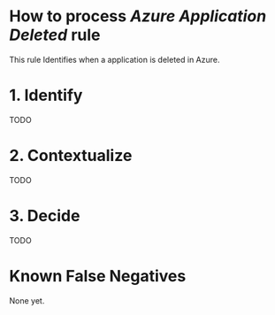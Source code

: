 # How to process *Azure Application Deleted* rule
This rule Identifies when a application is deleted in Azure.

# 1. Identify
TODO

# 2. Contextualize
TODO

# 3. Decide
TODO

# Known False Negatives
None yet.
